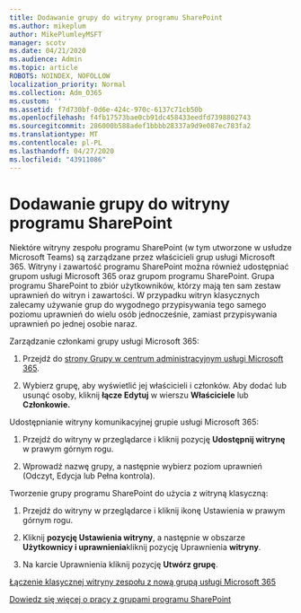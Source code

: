 ```yaml
---
title: Dodawanie grupy do witryny programu SharePoint
ms.author: mikeplum
author: MikePlumleyMSFT
manager: scotv
ms.date: 04/21/2020
ms.audience: Admin
ms.topic: article
ROBOTS: NOINDEX, NOFOLLOW
localization_priority: Normal
ms.collection: Adm_O365
ms.custom: ''
ms.assetid: f7d730bf-0d6e-424c-970c-6137c71cb50b
ms.openlocfilehash: f4fb17573bae0cb91dc458433eedfd7398802743
ms.sourcegitcommit: 286000b588adef1bbbb28337a9d9e087ec783fa2
ms.translationtype: MT
ms.contentlocale: pl-PL
ms.lasthandoff: 04/27/2020
ms.locfileid: "43911086"
---
```

# <a name="add-a-group-to-a-sharepoint-site"></a>Dodawanie grupy do witryny programu SharePoint

Niektóre witryny zespołu programu SharePoint (w tym utworzone w usłudze Microsoft Teams) są zarządzane przez właścicieli grup usługi Microsoft 365. Witryny i zawartość programu SharePoint można również udostępniać grupom usługi Microsoft 365 oraz grupom programu SharePoint. Grupa programu SharePoint to zbiór użytkowników, którzy mają ten sam zestaw uprawnień do witryn i zawartości. W przypadku witryn klasycznych zalecamy używanie grup do wygodnego przypisywania tego samego poziomu uprawnień do wielu osób jednocześnie, zamiast przypisywania uprawnień po jednej osobie naraz.
  
Zarządzanie członkami grupy usługi Microsoft 365:
  
1. Przejdź do [strony Grupy w centrum administracyjnym usługi Microsoft 365](https://portal.office.com/adminportal/home#/groups).
    
2. Wybierz grupę, aby wyświetlić jej właścicieli i członków. Aby dodać lub usunąć osoby, kliknij **łącze Edytuj** w wierszu **Właściciele** lub **Członkowie.** 
    
Udostępnianie witryny komunikacyjnej grupie usługi Microsoft 365:
  
1. Przejdź do witryny w przeglądarce i kliknij pozycję **Udostępnij witrynę** w prawym górnym rogu. 
    
2. Wprowadź nazwę grupy, a następnie wybierz poziom uprawnień (Odczyt, Edycja lub Pełna kontrola).
    
Tworzenie grupy programu SharePoint do użycia z witryną klasyczną:
  
1. Przejdź do witryny w przeglądarce i kliknij ikonę Ustawienia w prawym górnym rogu.
    
2. Kliknij **pozycję Ustawienia witryny**, a następnie w obszarze **Użytkownicy i uprawnienia**kliknij pozycję Uprawnienia **witryny**.
    
3. Na karcie Uprawnienia kliknij pozycję **Utwórz grupę**.
    
[Łączenie klasycznej witryny zespołu z nową grupą usługi Microsoft 365](https://go.microsoft.com/fwlink/?linkid=2008654)
  
[Dowiedz się więcej o pracy z grupami programu SharePoint](https://go.microsoft.com/fwlink/?linkid=874658)
  

